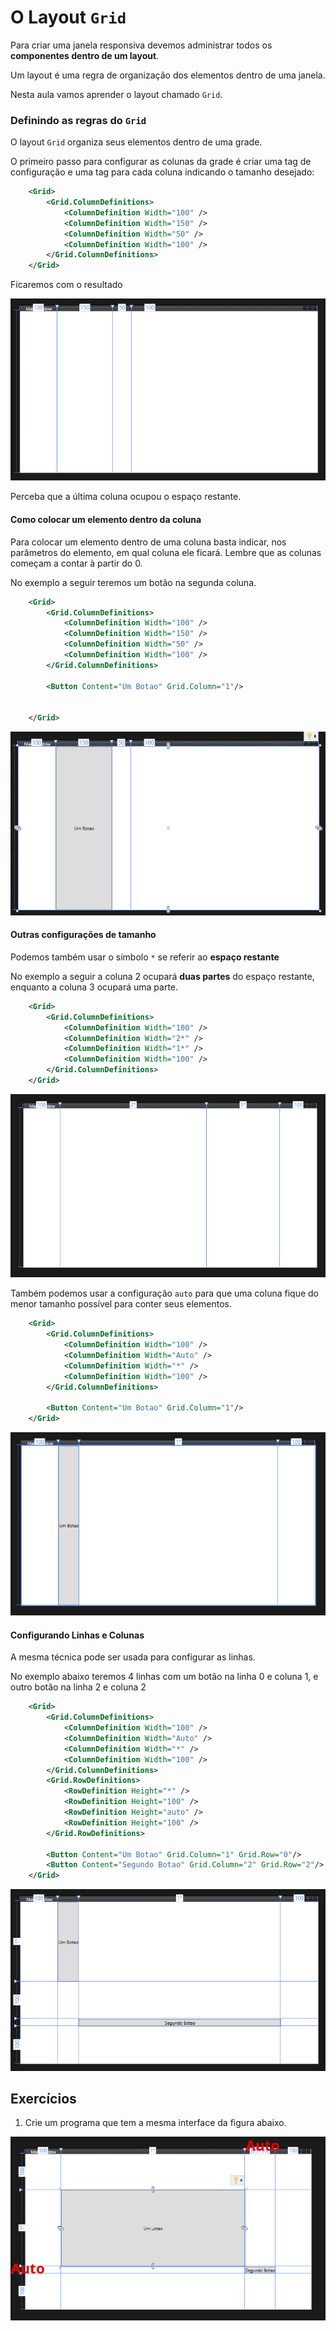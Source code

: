 # O Layout `Grid`

Para criar uma janela responsiva devemos administrar todos os **componentes dentro de um layout**.

Um layout é uma regra de organização dos elementos dentro de uma janela.

Nesta aula vamos aprender o layout chamado `Grid`.

### Definindo as regras do `Grid`

O layout `Grid` organiza seus elementos dentro de uma grade.

O primeiro passo para configurar as colunas da grade é criar uma tag de configuração e uma tag para cada coluna indicando o tamanho desejado:

```xml
    <Grid>
        <Grid.ColumnDefinitions>
            <ColumnDefinition Width="100" />
            <ColumnDefinition Width="150" />
            <ColumnDefinition Width="50" />
            <ColumnDefinition Width="100" />
        </Grid.ColumnDefinitions>
    </Grid>
```
Ficaremos com o resultado

![](ex01.png)

Perceba que a última coluna ocupou o espaço restante.

#### Como colocar um elemento dentro da coluna

Para colocar um elemento dentro de uma coluna basta indicar, nos parâmetros do elemento, em qual coluna ele ficará. Lembre que as colunas começam a contar à partir do 0.

No exemplo a seguir teremos um botão na segunda coluna.

```xml
    <Grid>
        <Grid.ColumnDefinitions>
            <ColumnDefinition Width="100" />
            <ColumnDefinition Width="150" />
            <ColumnDefinition Width="50" />
            <ColumnDefinition Width="100" />
        </Grid.ColumnDefinitions>

        <Button Content="Um Botao" Grid.Column="1"/>


    </Grid>
```

![](ex02.png)



#### Outras configurações de tamanho

Podemos também usar o símbolo `*` se referir ao **espaço restante**

No exemplo a seguir a coluna 2 ocupará **duas partes** do espaço restante, enquanto a coluna 3 ocupará uma parte.

```xml
    <Grid>
        <Grid.ColumnDefinitions>
            <ColumnDefinition Width="100" />
            <ColumnDefinition Width="2*" />
            <ColumnDefinition Width="1*" />
            <ColumnDefinition Width="100" />
        </Grid.ColumnDefinitions>
    </Grid>
```

![](ex03.png)


Também podemos usar a configuração `auto` para que uma coluna fique do menor tamanho possível para conter seus elementos.


``` xml
    <Grid>
        <Grid.ColumnDefinitions>
            <ColumnDefinition Width="100" />
            <ColumnDefinition Width="Auto" />
            <ColumnDefinition Width="*" />
            <ColumnDefinition Width="100" />
        </Grid.ColumnDefinitions>

        <Button Content="Um Botao" Grid.Column="1"/>
    </Grid>
```

![](ex04.png)


#### Configurando Linhas e Colunas

A mesma técnica pode ser usada para configurar as linhas.

No exemplo abaixo teremos 4 linhas com um botão na linha 0 e coluna 1, e outro botão na linha 2 e coluna 2

``` xml
    <Grid>
        <Grid.ColumnDefinitions>
            <ColumnDefinition Width="100" />
            <ColumnDefinition Width="Auto" />
            <ColumnDefinition Width="*" />
            <ColumnDefinition Width="100" />
        </Grid.ColumnDefinitions>
        <Grid.RowDefinitions>
            <RowDefinition Height="*" />
            <RowDefinition Height="100" />
            <RowDefinition Height="auto" />
            <RowDefinition Height="100" />
        </Grid.RowDefinitions>

        <Button Content="Um Botao" Grid.Column="1" Grid.Row="0"/>
        <Button Content="Segundo Botao" Grid.Column="2" Grid.Row="2"/>
    </Grid>
```

![](ex05.png)


## Exercícios

1. Crie um programa que tem a mesma interface da figura abaixo.

![](lab01.png)


